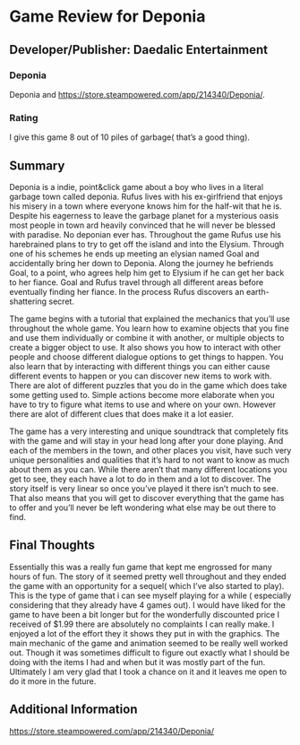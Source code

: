 # Game Review for Deponia

## Developer/Publisher: Daedalic Entertainment

### Deponia
Deponia and https://store.steampowered.com/app/214340/Deponia/.


### Rating
 I give this game 8 out of 10 piles of garbage( that’s a good thing).

## Summary
 Deponia is a indie, point&click game about a boy who lives in a literal garbage town called deponia. Rufus lives with his ex-girlfriend that enjoys his misery in a town where everyone knows him for the half-wit that he is. Despite his eagerness to leave the garbage planet for a mysterious oasis most people in town ard heavily convinced that he will never be blessed with paradise. No deponian ever has. Throughout the game Rufus use his harebrained plans to try to get off the island and into the Elysium. Through one of his schemes he ends up meeting an elysian named Goal and accidentally bring her down to Deponia. Along the journey he befriends Goal, to a point, who agrees help him get to Elysium if he can get her back to her fiance. Goal and Rufus travel through all different areas before eventually finding her fiance. In the process Rufus discovers an earth-shattering secret.
 
The game begins with a tutorial that explained the mechanics that you’ll use throughout the whole game. You learn how to examine objects that you fine and use them individually or combine it with another, or multiple objects to create a bigger object to use. It also shows you how to interact with other people and choose different dialogue options to get things to happen. You also learn that by interacting with different things you can either cause different events to happen or you can discover new items to work with. There are alot of different puzzles that you do in the game which does take some getting used to. Simple actions become more elaborate when you have to try to figure what items to use and where on your own. However there are alot of different clues that does make it a lot easier.

The game has a very interesting and unique soundtrack that completely fits with the game and will stay in your head long after your done playing. And each of the members in the town, and other places you visit, have such very unique personalities and qualities that it’s hard to not want to know as much about them as you can. While there aren’t that many different locations you get to see, they each have a lot to do in them and a lot to discover. The story itself is very linear so once you’ve played it there isn’t much to see. That also means that you will get to discover everything that the game has to offer and you’ll never be left wondering what else may be out there to find.

## Final Thoughts
Essentially this was a really fun game that kept me engrossed for many hours of fun. The story of it seemed pretty well throughout and they ended the game with an opportunity for a sequel( which I’ve also started to play). This is the type of game that i can see myself playing for a while ( especially considering that they already have 4 games out). I would have liked for the game to have been a bit longer but for the wonderfully discounted price I received of $1.99 there are absolutely no complaints I can really make. I enjoyed a lot of the effort they it shows they put in with the graphics. The main mechanic of the game and animation seemed to be really well worked out. Though it was sometimes difficult to figure out exactly what I should be doing with the items I had and when but it was mostly part of the fun. Ultimately I am very glad that I took a chance on it and it leaves me open to do it more in the future.

## Additional Information
https://store.steampowered.com/app/214340/Deponia/
